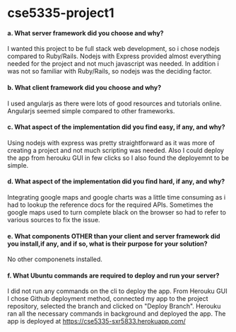# cse5335-project1

#### a. What server framework did you choose and why?
  I wanted this project to be full stack web development, so i chose nodejs compared to Ruby/Rails. Nodejs with Express provided almost everything needed for the project and not much javascript was needed. In addition i was not so familiar with Ruby/Rails, so nodejs was the deciding factor.

#### b. What client framework did you choose and why?
  I used angularjs as there were lots of good resources and tutorials online. Angularjs seemed simple compared to other frameworks.

#### c. What aspect of the implementation did you find easy, if any, and why?
  Using nodejs with express was pretty straightforward as it was more of creating a project and not much scripting was needed. Also I could deploy the app from herouku GUI in few clicks so I also found the deployemnt to be simple.

#### d. What aspect of the implementation did you find hard, if any, and why?
  Integrating google maps and google charts was a little time consuming as i had to lookup the reference docs for the required APIs. Sometimes the google maps used to turn complete black on the browser so had to refer to various sources to fix the issue.
  
#### e. What components OTHER than your client and server framework did you install,if any, and if so, what is their purpose for your solution?
  No other componenets installed.
  
#### f. What Ubuntu commands are required to deploy and run your server?
  I did not run any commands on the cli to deploy the app. From Herouku GUI I chose Github deployment method, connected my app to the project repository, selected the branch and clicked on "Deploy Branch". Herouku ran all the necessary commands in background and deployed the app. The app is deployed at https://cse5335-sxr5833.herokuapp.com/
